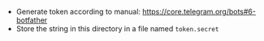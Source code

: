 - Generate token according to manual: https://core.telegram.org/bots#6-botfather
- Store the string in this directory in a file named `token.secret`